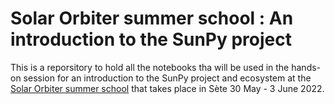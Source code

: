 # Solar Orbiter summer school : An introduction to the SunPy project

This is a reporsitory to hold all the notebooks tha will be used in the hands-on session for an introduction to the SunPy project and ecosystem at the [Solar Orbiter summer school](https://solarorbiter.sciencesconf.org) that takes place in Sète 30 May - 3 June 2022.


